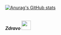 [![Anurag's GitHub stats](https://github-readme-stats.vercel.app/api?username=CodSlack)](https://github.com/anuraghazra/github-readme-stats)

<img src="https://komarev.com/ghpvc/?username=CodSlack&style=flat-square&color=blue" alt=""/>
<h5>
   Zdravo
  <img src="https://media.giphy.com/media/hvRJCLFzcasrR4ia7z/giphy.gif" width="30px"/>
</h1>
